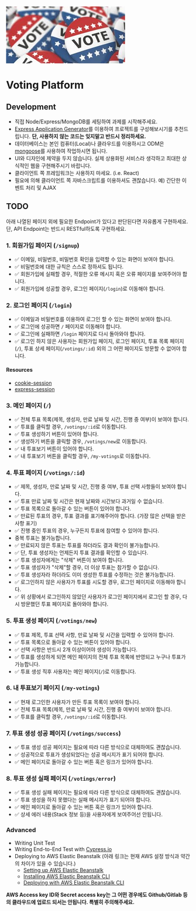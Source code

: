 ![Voting](/voting.jpeg)

# Voting Platform

## Development

- 직접 Node/Express/MongoDB를 세팅하여 과제를 시작해주세요.
- [Express Application Generator](https://expressjs.com/en/starter/generator.html)를 이용하여 프로젝트를 구성해보시기를 추천드립니다. **단, 사용하지 않는 코드는 잊지말고 반드시 정리하세요.**
- 데이터베이스는 본인 컴퓨터(Local)나 클라우드를 이용하시고 ODM은 [mongoose](https://mongoosejs.com/docs/connections.html)를 사용하여 작업하시면 됩니다.
- UI와 디자인에 제약을 두지 않습니다. 실제 상용화된 서비스라 생각하고 최대한 상식적인 웹을 구현해주시기 바랍니다.
- 클라이언트 쪽 프레임워크는 사용하지 마세요. (i.e. React)
- 필요에 의해 클라이언트 쪽 자바스크립트를 이용하셔도 괜찮습니다. 예) 간단한 이벤트 처리 및 AJAX

## TODO

아래 나열된 페이지 외에 필요한 Endpoint가 있다고 판단된다면 자유롭게 구현하세요. 단, API Endpoint는 반드시 RESTful하도록 구현하세요.

### 1. 회원가입 페이지 (`/signup`)

- ✅ 이메일, 비밀번호, 비밀번호 확인을 입력할 수 있는 화면이 보여야 합니다.
- ✅ 비밀번호에 대한 규칙은 스스로 정하셔도 됩니다.
- ✅ 회원가입에 실패할 경우, 적절한 오류 메시지 혹은 오류 페이지를 보여주어야 합니다.
- ✅ 회원가입에 성공할 경우, 로그인 페이지(`/login`)로 이동해야 합니다.

### 2. 로그인 페이지 (`/login`)

- ✅ 이메일과 비밀번호를 이용하여 로그인 할 수 있는 화면이 보여야 합니다.
- ✅ 로그인에 성공하면 `/` 페이지로 이동해야 합니다.
- ✅ 로그인에 실패하면 `/login` 페이지로 다시 돌아와야 합니다.
- ✅ 로그인 하지 않은 사용자는 회원가입 페이지, 로그인 페이지, 투표 목록 페이지(`/`), 투표 상세 페이지(`/votings/:id`) 외의 그 어떤 페이지도 방문할 수 없어야 합니다.

#### Resources

- [cookie-session](https://expressjs.com/en/resources/middleware/cookie-session.html)
- [express-session](https://expressjs.com/en/resources/middleware/session.html)

### 3. 메인 페이지 (`/`)

- ✅ 전체 투표 목록(제목, 생성자, 만료 날짜 및 시간, 진행 중 여부)이 보여야 합니다.
- ✅ 투표를 클릭할 경우, `/votings/:id`로 이동합니다.
- ✅ 투표 생성하기 버튼이 있어야 합니다.
- ✅ 생성하기 버튼을 클릭할 경우, `/votings/new`로 이동합니다.
- ✅ 내 투표보기 버튼이 있어야 합니다.
- ✅ 내 투표보기 버튼을 클릭할 경우, `/my-votings`로 이동합니다.

### 4. 투표 페이지 (`/votings/:id`)

- ✅ 제목, 생성자, 만료 날짜 및 시간, 진행 중 여부, 투표 선택 사항들이 보여야 합니다.
- ✅ 투표 만료 날짜 및 시간은 현재 날짜와 시간보다 과거일 수 없습니다.
- ✅ 투표 목록으로 돌아갈 수 있는 버튼이 있어야 합니다.
- ✅ 만료된 투표의 경우, 투표 결과를 표기해주어야 합니다. (가장 많은 선택을 받은 사항 표기)
- ✅ 진행 중인 투표의 경우, 누구든지 투표에 참여할 수 있어야 합니다.
- 중복 투표는 불가능합니다.
- ✅ 만료되지 않은 투표는 투표를 하더라도 결과 확인이 불가능합니다.
- ✅ 단, 투표 생성자는 언제든지 투표 결과를 확인할 수 있습니다.
- ✅ 투표 생성자에게는 "삭제" 버튼이 보여야 합니다.
- ✅ 투표 생성자가 "삭제"할 경우, 더 이상 투표는 참가할 수 없습니다.
- ✅ 투표 생성자라 하더라도 이미 생성한 투표를 수정하는 것은 불가능합니다.
- ✅ 로그인하지 않은 사용자가 투표를 시도할 경우, 로그인 페이지로 이동해야 합니다.
- ✅ 위 상황에서 로그인하지 않았던 사용자가 로그인 페이지에서 로그인 할 경우, 다시 방문했던 투표 페이지로 돌아와야 합니다.

### 5. 투표 생성 페이지 (`/votings/new`)

- ✅ 투표 제목, 투표 선택 사항, 만료 날짜 및 시간을 입력할 수 있어야 합니다.
- ✅ 투표 목록으로 돌아갈 수 있는 버튼이 있어야 합니다.
- ✅ 선택 사항은 반드시 2개 이상이어야 생성이 가능합니다.
- ✅ 투표를 생성하게 되면 메인 페이지의 전체 투표 목록에 반영되고 누구나 투표가 가능합니다.
- ✅ 투표 생성 직후 사용자는 메인 페이지(`/`)로 이동합니다.

### 6. 내 투표보기 페이지 (`/my-votings`)

- ✅ 현재 로그인한 사용자가 만든 투표 목록이 보여야 합니다.
- ✅ 전체 투표 목록(제목, 만료 날짜 및 시간, 진행 중 여부)이 보여야 합니다.
- ✅ 투표를 클릭할 경우, `/votings/:id`로 이동합니다.

### 7. 투표 생성 성공 페이지 (`/votings/success`)

- ✅ 투표 생성 성공 페이지는 필요에 따라 다른 방식으로 대체하여도 괜찮습니다.
- ✅ 성공적으로 투표가 생성되었다는 성공 메시지가 표기 되어야 합니다.
- ✅ 메인 페이지로 돌아갈 수 있는 버튼 혹은 링크가 있어야 합니다.

### 8. 투표 생성 실패 페이지 (`/votings/error`)

- ✅ 투표 생성 실패 페이지는 필요에 따라 다른 방식으로 대체하여도 괜찮습니다.
- ✅ 투표 생성을 하지 못했다는 실패 메시지가 표기 되어야 합니다.
- ✅ 메인 페이지로 돌아갈 수 있는 버튼 혹은 링크가 있어야 합니다.
- ✅ 상세 에러 내용(Stack 정보 등)을 사용자에게 보여주어선 안됩니다.

### Advanced

- Writing Unit Test
- Writing End-to-End Test with [Cypress.io](https://www.cypress.io/)
- Deploying to AWS Elastic Beanstalk (아래 링크는 현재 AWS 설정 방식과 약간의 차이가 있을 수 있습니다.)
  - [Setting up AWS Elastic Beanstalk](https://github.com/vanilla-coding/deploy-with-aws-eb-and-circleci/wiki/Setting-up-AWS-Elastic-Beanstalk)
  - [Installing AWS Elastic Beanstalk CLI](https://github.com/vanilla-coding/deploy-with-aws-eb-and-circleci/wiki/Installing-Elastic-Beanstalk-CLI)
  - [Deploying with AWS Elastic Beanstalk CLI](https://github.com/vanilla-coding/deploy-with-aws-eb-and-circleci/wiki/Deploying-with-Elastic-Beanstalk-CLI)

**AWS Access key ID와 Secret access key는 그 어떤 경우에도 Github/Gitlab 등의 클라우드에 업로드 되서는 안됩니다. 특별히 주의해주세요.**